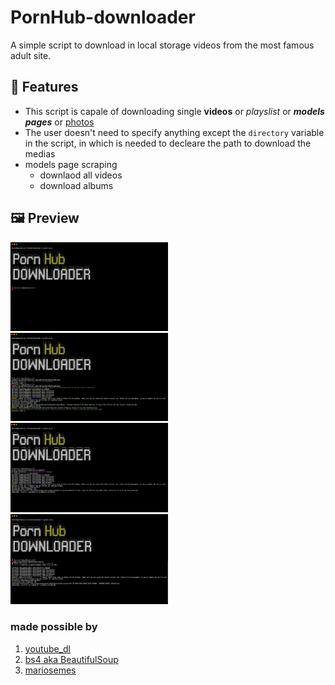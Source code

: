 # PornHub-downloader

A simple script to download in local storage videos from the most famous adult site.

## 💊 Features

- This script is capale of downloading single **videos** or *playslist* or ***models pages*** or <u>photos</u>
- The user doesn't need to specify anything except the `directory` variable in the script, in which is needed to decleare the path to download the medias
- models page scraping
  - downlaod all videos
  - download albums

## 🖼 Preview
<img src="https://github.com/Bbalduzz/PornHub-downloader/blob/main/images/gui.png" width="50%" height="50%">
<img src="https://github.com/Bbalduzz/PornHub-downloader/blob/main/images/video.png" width="50%" height="50%">
<img src="https://github.com/Bbalduzz/PornHub-downloader/blob/main/images/playlist.png" width="50%" height="50%">
<img src="https://github.com/Bbalduzz/PornHub-downloader/blob/main/images/model.png" width="50%" height="50%">

### made possible by
1) [youtube_dl](https://github.com/ytdl-org/youtube-dl)
2) [bs4 aka BeautifulSoup](https://www.crummy.com/software/BeautifulSoup/)
3) [mariosemes](https://github.com/mariosemes)
